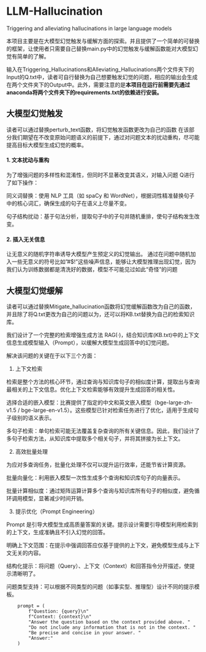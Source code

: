 # LLM-Hallucination
Triggering and alleviating hallucinations in large language models

本项目主要是在大模型幻觉触发与缓解方面的探索。并且提供了一个简单的可替换的框架，让使用者只需要自己替换main.py中的幻觉触发与缓解函数能对大模型幻觉有简单的了解。

输入在Triggering_Hallucinations和Alleviating_Hallucinations两个文件夹下的Input的Q.txt中，读者可自行替换为自己想要触发幻觉的问题，相应的输出会生成在两个文件夹下的Output中。此外，需要注意的是**本项目在运行前需要先通过anaconda将两个文件夹下的requirements.txt的依赖进行安装。**

## 大模型幻觉触发
读者可以通过替换perturb_text函数，将幻觉触发函数更改为自己的函数
在该部分我们期望在不改变原始问题语义的前提下，通过对问题文本的扰动重构，尽可能提高目标大模型生成幻觉的概率。
#### 1. 文本扰动与重构
为了增强问题的多样性和混淆性，但同时不显著改变其语义，对输入问题 Q进行了如下操作：

同义词替换：使用 NLP 工具（如 spaCy 和 WordNet），根据词性精准替换句子中的核心词汇，确保生成的句子在语义上尽量不变。

句子结构扰动：基于句法分析，提取句子中的子句并随机重排，使句子结构发生改变。
#### 2. 插入无关信息
让无意义的随机字符串诱导大模型产生预定义的幻觉输出。
通过在问题中随机加入一些无意义的符号比如”#$!”这些噪声信息，能够让大模型推理出现幻觉，因为我们认为训练数据都是清洗好的数据，模型不可能见过如此“奇怪”的问题




## 大模型幻觉缓解
读者可以通过替换Mitigate_hallucination函数将幻觉缓解函数改为自己的函数，并且除了将Q.txt更改为自己的问题以为，还可以将KB.txt替换为自己的检索知识库。

我们设计了一个完整的检索增强生成方法 RAG(·)，结合知识库(KB.txt)中的上下文信息生成模型输入（Prompt），以缓解大模型生成回答中的幻觉问题。

解决该问题的关键在于以下三个方面：

1. 上下文检索

检索是整个方法的核心环节，通过查询与知识库句子的相似度计算，提取出与查询最相关的上下文信息。优化上下文检索能够有效提升生成回答的相关性。

选择合适的嵌入模型：比赛提供了指定的中文和英文嵌入模型（bge-large-zh-v1.5 / bge-large-en-v1.5）。这些模型已针对检索任务进行了优化，适用于生成句子级别的语义表示。

多句子检索：单句检索可能无法覆盖复杂查询的所有关键信息。因此，我们设计了多句子检索方法，从知识库中提取多个相关句子，并将其拼接为长上下文。

2. 高效批量处理

为应对多查询任务，批量化处理不仅可以提升运行效率，还能节省计算资源。

批量向量化：利用嵌入模型一次性生成多个查询和知识库句子的向量表示。

批量计算相似度：通过矩阵运算计算多个查询与知识库所有句子的相似度，避免循环调用模型，显著减少时间开销。

3. 提示优化（Prompt Engineering）

Prompt 是引导大模型生成高质量答案的关键。提示设计需要引导模型利用检索到的上下文，生成准确且不引入幻觉的回答。

明确上下文范围：在提示中强调回答应仅基于提供的上下文，避免模型生成与上下文无关的内容。

结构化提示：将问题（Query）、上下文（Context）和回答指令分开描述，使提示清晰明了。

问题类型支持：可以根据不同类型的问题（如事实型、推理型）设计不同的提示模板。
```
    prompt = (
        f"Question: {query}\n"
        f"Context: {context}\n"
        "Answer the question based on the context provided above. "
        "Do not include any information that is not in the context. "
        "Be precise and concise in your answer. "
        "Answer:"
    )
```
